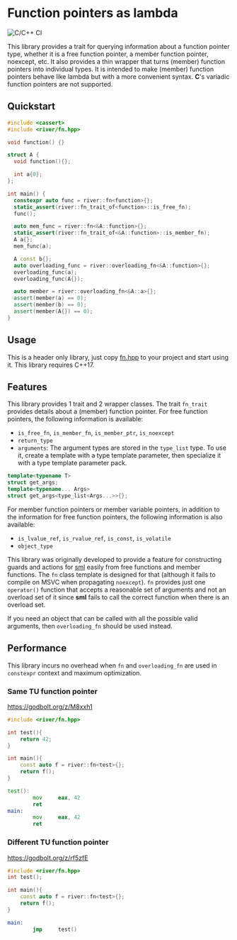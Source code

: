# Function pointers as lambda
![C/C++ CI](https://github.com/uyha/fn/workflows/C/C++%20CI/badge.svg)

This library provides a trait for querying information about a function pointer type, whether it is a free function 
pointer, a member function pointer, noexcept, etc. It also provides a thin wrapper that turns (member) function 
pointers into individual types. It is intended to make (member) function pointers behave like lambda but with a more 
convenient syntax. **C**'s variadic function pointers are not supported.

## Quickstart
```cpp
#include <cassert>
#include <river/fn.hpp>

void function() {}

struct A {
  void function(){};

  int a{0};
};

int main() {
  constexpr auto func = river::fn<function>{};
  static_assert(river::fn_trait_of<function>::is_free_fn);
  func();

  auto mem_func = river::fn<&A::function>{};
  static_assert(river::fn_trait_of<&A::function>::is_member_fn);
  A a{};
  mem_func(a);

  A const b{};
  auto overloading_func = river::overloading_fn<&A::function>{};
  overloading_func(a);
  overloading_func(A{});

  auto member = river::overloading_fn<&A::a>{};
  assert(member(a) == 0);
  assert(member(b) == 0);
  assert(member(A{}) == 0);
}
```
## Usage
This is a header only library, just copy [fn.hpp](https://raw.githubusercontent.com/uyha/fn/master/src/river/fn.hpp) to 
your project and start using it. This library requires C++17.

## Features
This library provides 1 trait and 2 wrapper classes. The trait `fn_trait` provides details about a (member) function 
pointer. For free function pointers, the following information is available:
- `is_free_fn`, `is_member_fn`, `is_member_ptr`, `is_noexcept`
- `return_type`
- `arguments`: The argument types are stored in the `type_list` type. To use it, create a template with a type template 
parameter, then specialize it with a type template parameter pack.
```cpp
template<typename T>
struct get_args;
template<typename... Args>
struct get_args<type_list<Args...>>{};
```
For member function pointers or member variable pointers, in addition to the information for free function pointers, 
the following information is also available:
- `is_lvalue_ref`, `is_rvalue_ref`, `is_const`, `is_volatile`
- `object_type`

This library was originally developed to provide a feature for constructing guards and actions for [sml][sml] easily 
from free functions and member functions. The `fn` class template is designed for that (although it fails to compile 
on MSVC when propagating `noexcept`). `fn` provides just one `operator()` function that accepts a reasonable set of 
arguments and not an overload set of it since **sml** fails to call the correct function when there is an overload set.

If you need an object that can be called with all the possible valid arguments, then `overloading_fn` should be used 
instead.

## Performance
This library incurs no overhead when `fn` and `overloading_fn` are used in `constexpr` context and maximum optimization.

### Same TU function pointer

https://godbolt.org/z/M8xxh1
```cpp
#include <river/fn.hpp>

int test(){
    return 42;
}

int main(){
    const auto f = river::fn<test>{};
    return f();
}
```

```asm
test():
        mov     eax, 42
        ret
main:
        mov     eax, 42
        ret
```

### Different TU function pointer

https://godbolt.org/z/rf5zfE
```cpp
#include <river/fn.hpp>
int test();

int main(){
    const auto f = river::fn<test>{};
    return f();
}
```

```asm
main:
        jmp     test()
```
[sml]: https://github.com/boost-ext/sml